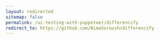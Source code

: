 ```yaml
---
layout: redirected
sitemap: false
permalink: /ui-testing-with-puppeteer/differencify
redirect_to: https://github.com/NimaSoroush/differencify
---
```


